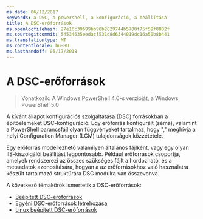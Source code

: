 ```yaml
---
ms.date: 06/12/2017
keywords: a DSC, a powershell, a konfiguráció, a beállítása
title: A DSC-erőforrások
ms.openlocfilehash: 27e16c39699bb96b2829744b5700f75f59f8802f
ms.sourcegitcommit: 54534635eedacf531d8d6344019dc16a50b8b441
ms.translationtype: MT
ms.contentlocale: hu-HU
ms.lasthandoff: 05/17/2018
---
```

# <a name="dsc-resources"></a>A DSC-erőforrások

>Vonatkozik: A Windows PowerShell 4.0-s verzióját, a Windows PowerShell 5.0

A kívánt állapot konfigurációs szolgáltatása (DSC) forrásokban a építőelemeket DSC-konfiguráció. Egy erőforrás konfigurált (séma), valamint a PowerShell parancsfájl olyan függvényeket tartalmaz, hogy "," meghívja a helyi Configuration Manager (LCM) tulajdonságok közzététele.

Egy erőforrás modellezhető valamilyen általános fájlként, vagy egy olyan IIS-kiszolgálói beállítást legpontosabb.  Például erőforrások csoportja, amelyek rendszerezi az összes szükséges fájlt a hordozható, és a metaadatok azonosítására, hogyan a az erőforrásokhoz való használatra készült tartalmazó struktúrára DSC modulra van összevonva.

A következő témakörök ismertetik a DSC-erőforrások:

- [Beépített DSC-erőforrások](builtInResource.md)
- [Egyéni DSC-erőforrások létrehozása](authoringResource.md)
- [Linux beépített DSC-erőforrások](lnxBuiltInResources.md)